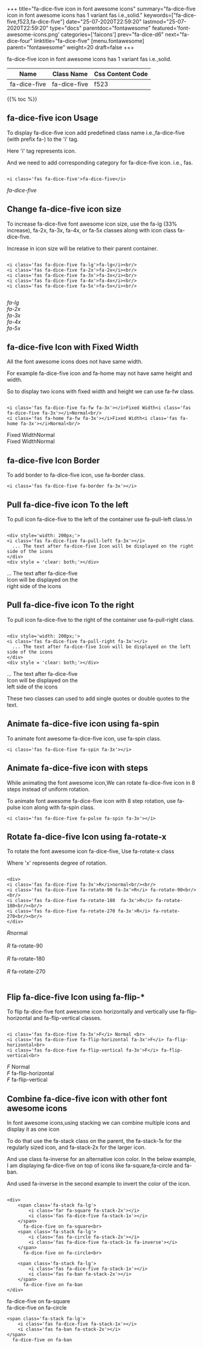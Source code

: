 +++
title="fa-dice-five icon in font awesome icons"
summary="fa-dice-five icon in font awesome icons has 1 variant fas i.e.,solid."
keywords=["fa-dice-five,f523,fa-dice-five"]
date="25-07-2020T22:59:20"
lastmod="25-07-2020T22:59:20"
type="docs"
parentdoc="fontawesome"
featured='font-awesome-icons.png'
categories=['faicons']
prev="fa-dice-d6"
next="fa-dice-four"
linktitle="fa-dice-five"
[menu.fontawesome]
parent="fontawesome"
weight=20
draft=false
+++


fa-dice-five icon in font awesome icons has 1 variant fas i.e.,solid.

<div class='table-responsive'><table class='table'><thead><tr><th>Name</th><th>Class Name</th><th>Css Content Code</th></tr></thead><tbody><tr><td>fa-dice-five</td><td>fa-dice-five</td><td>f523</td></tr></tbody></table></div>


{{% toc %}}


## fa-dice-five icon Usage

To display fa-dice-five icon add predefined class name i.e.,fa-dice-five (with prefix fa-) to the 'i' tag.

Here 'i' tag represents icon.

And we need to add corresponding category for fa-dice-five icon. i.e., fas.


```

<i class='fas fa-dice-five'>fa-dice-five</i>
```

<i class='fas fa-dice-five'>fa-dice-five</i>




## Change fa-dice-five icon size
To increase fa-dice-five font awesome icon size, use the fa-lg (33% increase), fa-2x, fa-3x, fa-4x, or fa-5x classes along with icon class fa-dice-five.

Increase in icon size will be relative to their parent container. 

```

<i class='fas fa-dice-five fa-lg'>fa-lg</i><br/>
<i class='fas fa-dice-five fa-2x'>fa-2x</i><br/>
<i class='fas fa-dice-five fa-3x'>fa-3x</i><br/>
<i class='fas fa-dice-five fa-4x'>fa-4x</i><br/>
<i class='fas fa-dice-five fa-5x'>fa-5x</i><br/>
            
```

<i class='fas fa-dice-five fa-lg'>fa-lg</i><br/>
<i class='fas fa-dice-five fa-2x'>fa-2x</i><br/>
<i class='fas fa-dice-five fa-3x'>fa-3x</i><br/>
<i class='fas fa-dice-five fa-4x'>fa-4x</i><br/>
<i class='fas fa-dice-five fa-5x'>fa-5x</i><br/>
            



## fa-dice-five Icon with Fixed Width 

All the font awesome icons does not have same width.

For example fa-dice-five icon and fa-home may not have same height and width.

So to display two icons with fixed width and height we can use fa-fw class.


```

<i class='fas fa-dice-five fa-fw fa-3x'></i>Fixed Width<i class='fas fa-dice-five fa-3x'></i>Normal<br/>
<i class='fas fa-home fa-fw fa-3x'></i>Fixed Width<i class='fas fa-home fa-3x'></i>Normal<br/>
```

<i class='fas fa-dice-five fa-fw fa-3x'></i>Fixed Width<i class='fas fa-dice-five fa-3x'></i>Normal<br/>
<i class='fas fa-home fa-fw fa-3x'></i>Fixed Width<i class='fas fa-home fa-3x'></i>Normal<br/>



## fa-dice-five Icon Border 

To add border to fa-dice-five icon, use fa-border class.


```
<i class='fas fa-dice-five fa-border fa-3x'></i>

```
<i class='fas fa-dice-five fa-border fa-3x'></i>





## Pull fa-dice-five icon To the left

To pull icon fa-dice-five to the left of the container use fa-pull-left class.\n

```

<div style='width: 200px;'>
<i class='fas fa-dice-five fa-pull-left fa-3x'></i>
  ... The text after fa-dice-five Icon will be displayed on the right side of the icons
</div>
<div style = 'clear: both;'></div>
```

<div style='width: 200px;'>
<i class='fas fa-dice-five fa-pull-left fa-3x'></i>
  ... The text after fa-dice-five Icon will be displayed on the right side of the icons
</div>
<div style = 'clear: both;'></div>




## Pull fa-dice-five icon To the right
To pull icon fa-dice-five to the right of the container use fa-pull-right class.

```

<div style='width: 200px;'>
<i class='fas fa-dice-five fa-pull-right fa-3x'></i>
  ... The text after fa-dice-five Icon will be displayed on the left side of the icons
</div>
<div style = 'clear: both;'></div>
```

<div style='width: 200px;'>
<i class='fas fa-dice-five fa-pull-right fa-3x'></i>
  ... The text after fa-dice-five Icon will be displayed on the left side of the icons
</div>
<div style = 'clear: both;'></div>

These two classes can used to add single quotes or double quotes to the text.


## Animate fa-dice-five icon using fa-spin
To animate font awesome fa-dice-five icon, use fa-spin class.

```
<i class='fas fa-dice-five fa-spin fa-3x'></i>
```
<i class='fas fa-dice-five fa-spin fa-3x'></i>




## Animate fa-dice-five icon with steps
While animating the font awesome icon,We can rotate fa-dice-five icon in 8 steps instead of uniform rotation.

To animate font awesome fa-dice-five icon with 8 step rotation, use fa-pulse icon along with fa-spin class.


```
<i class='fas fa-dice-five fa-pulse fa-spin fa-3x'></i>

```
<i class='fas fa-dice-five fa-pulse fa-spin fa-3x'></i>





## Rotate fa-dice-five Icon using fa-rotate-x
To rotate the font awesome icon fa-dice-five, Use fa-rotate-x class

Where 'x' represents degree of rotation.


```

<div>
<i class='fas fa-dice-five fa-3x'>R</i>normal<br/><br/>
<i class='fas fa-dice-five fa-rotate-90 fa-3x'>R</i> fa-rotate-90<br/><br/> 
<i class='fas fa-dice-five fa-rotate-180  fa-3x'>R</i> fa-rotate-180<br/><br/> 
<i class='fas fa-dice-five fa-rotate-270 fa-3x'>R</i> fa-rotate-270<br/><br/>
</div>
```

<div>
<i class='fas fa-dice-five fa-3x'>R</i>normal<br/><br/>
<i class='fas fa-dice-five fa-rotate-90 fa-3x'>R</i> fa-rotate-90<br/><br/> 
<i class='fas fa-dice-five fa-rotate-180  fa-3x'>R</i> fa-rotate-180<br/><br/> 
<i class='fas fa-dice-five fa-rotate-270 fa-3x'>R</i> fa-rotate-270<br/><br/>
</div>




## Flip fa-dice-five Icon using fa-flip-*
To flip fa-dice-five font awesome icon horizontally and vertically use fa-flip-horizontal and fa-flip-vertical classes. 

```

<i class='fas fa-dice-five fa-3x'>F</i> Normal <br>
<i class='fas fa-dice-five fa-flip-horizontal fa-3x'>F</i> fa-flip-horizontal<br>
<i class='fas fa-dice-five fa-flip-vertical fa-3x'>F</i> fa-flip-vertical<br>
```

<i class='fas fa-dice-five fa-3x'>F</i> Normal <br>
<i class='fas fa-dice-five fa-flip-horizontal fa-3x'>F</i> fa-flip-horizontal<br>
<i class='fas fa-dice-five fa-flip-vertical fa-3x'>F</i> fa-flip-vertical<br>




## Combine fa-dice-five icon with other font awesome icons
In font awesome icons,using stacking we can combine multiple icons and display it as one icon 

To do that use the fa-stack class on the parent, the fa-stack-1x for the regularly sized icon, and fa-stack-2x for the larger icon.

And use class fa-inverse for an alternative icon color. 
In the below example, I am displaying fa-dice-five on top of icons like fa-square,fa-circle and fa-ban.

And used fa-inverse in the second example to invert the color of the icon.

```

<div>
    <span class='fa-stack fa-lg'>
        <i class='far fa-square fa-stack-2x'></i>
        <i class='fas fa-dice-five fa-stack-1x'></i>
    </span>
      fa-dice-five on fa-square<br>
    <span class='fa-stack fa-lg'>
        <i class='fas fa-circle fa-stack-2x'></i>
        <i class='fas fa-dice-five fa-stack-1x fa-inverse'></i>
    </span>
      fa-dice-five on fa-circle<br>

    <span class='fa-stack fa-lg'>
        <i class='fas fa-dice-five fa-stack-1x'></i>
        <i class='fas fa-ban fa-stack-2x'></i>
    </span>
      fa-dice-five on fa-ban
</div>
```

<div>
    <span class='fa-stack fa-lg'>
        <i class='far fa-square fa-stack-2x'></i>
        <i class='fas fa-dice-five fa-stack-1x'></i>
    </span>
      fa-dice-five on fa-square<br>
    <span class='fa-stack fa-lg'>
        <i class='fas fa-circle fa-stack-2x'></i>
        <i class='fas fa-dice-five fa-stack-1x fa-inverse'></i>
    </span>
      fa-dice-five on fa-circle<br>

    <span class='fa-stack fa-lg'>
        <i class='fas fa-dice-five fa-stack-1x'></i>
        <i class='fas fa-ban fa-stack-2x'></i>
    </span>
      fa-dice-five on fa-ban
</div>






